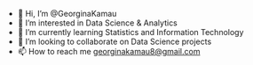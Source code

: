 - 👋 Hi, I’m @GeorginaKamau
- 👀 I’m interested in Data Science & Analytics
- 🌱 I’m currently learning Statistics and Information Technology
- 💞️ I’m looking to collaborate on Data Science projects
- 📫 How to reach me georginakamau8@gmail.com

<!---
GeorginaKamau/GeorginaKamau is a ✨ special ✨ repository because its `README.md` (this file) appears on your GitHub profile.
You can click the Preview link to take a look at your changes.
--->
